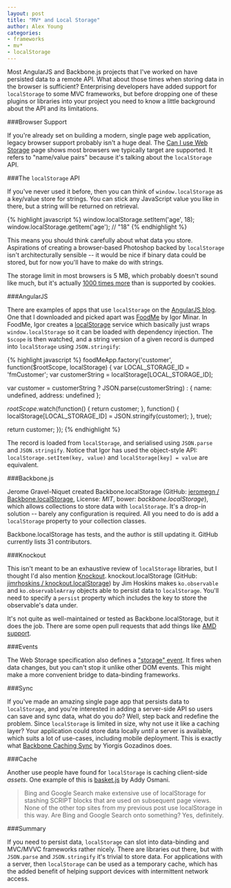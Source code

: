 ```yaml
---
layout: post
title: "MV* and Local Storage"
author: Alex Young
categories:
- frameworks
- mv*
- localStorage
---
```


Most AngularJS and Backbone.js projects that I've worked on have persisted data to a remote API.  What about those times when storing data in the browser is sufficient?  Enterprising developers have added support for `localStorage` to some MVC frameworks, but before dropping one of these plugins or libraries into your project you need to know a little background about the API and its limitations.

###Browser Support

If you're already set on building a modern, single page web application, legacy browser support probably isn't a huge deal.  The [Can I use Web Storage](http://caniuse.com/namevalue-storage) page shows most browsers we typically target are supported.  It refers to "name/value pairs" because it's talking about the `localStorage` API.

###The `localStorage` API

If you've never used it before, then you can think of `window.localStorage` as a key/value store for strings.  You can stick any JavaScript value you like in there, but a string will be returned on retrieval.

{% highlight javascript %}
window.localStorage.setItem('age', 18);
window.localStorage.getItem('age');
// "18"
{% endhighlight %}

This means you should think carefully about what data you store.  Aspirations of creating a browser-based Photoshop backed by `localStorage` isn't architecturally sensible -- it would be nice if binary data could be stored, but for now you'll have to make do with strings.

The storage limit in most browsers is 5 MB, which probably doesn't sound like much, but it's actually [1000 times more](http://en.wikipedia.org/wiki/Web_storage) than is supported by cookies.

###AngularJS

There are examples of apps that use `localStorage` on the [AngularJS blog](http://blog.angularjs.org/).  One that I downloaded and picked apart was [FoodMe](https://github.com/IgorMinar/foodme) by Igor Minar.  In FoodMe, Igor creates a [localStorage](https://github.com/IgorMinar/foodme/blob/master/app/js/services/localStorage.js) service which basically just wraps `window.localStorage` so it can be loaded with dependency injection.  The `$scope` is then watched, and a string version of a given record is dumped into `localStorage` using `JSON.stringify`:

{% highlight javascript %}
foodMeApp.factory('customer', function($rootScope, localStorage) {
  var LOCAL_STORAGE_ID = 'fmCustomer';
  var customerString = localStorage[LOCAL_STORAGE_ID];

  var customer = customerString ? JSON.parse(customerString) : {
    name: undefined,
    address: undefined
  };

  $rootScope.$watch(function() { return customer; }, function() {
    localStorage[LOCAL_STORAGE_ID] = JSON.stringify(customer);
  }, true);

  return customer;
});
{% endhighlight %}

The record is loaded from `localStorage`, and serialised using `JSON.parse` and `JSON.stringify`.  Notice that Igor has used the object-style API: `localStorage.setItem(key, value)` and `localStorage[key] = value` are equivalent.

###Backbone.js

Jerome Gravel-Niquet created Backbone.localStorage (GitHub: [jeromegn / Backbone.localStorage](https://github.com/jeromegn/Backbone.localStorage), License: _MIT_, bower: _backbone.localStorage_), which allows collections to store data with `localStorage`.  It's a drop-in solution -- barely any configuration is required.  All you need to do is add a `localStorage` property to your collection classes.

Backbone.localStorage has tests, and the author is still updating it.  GitHub currently lists 31 contributors.

###Knockout

This isn't meant to be an exhaustive review of `localStorage` libraries, but I thought I'd also mention [Knockout](http://knockoutjs.com/).  knockout.localStorage (GitHub: [jimrhoskins / knockout.localStorage](https://github.com/jimrhoskins/knockout.localStorage)) by Jim Hoskins makes `ko.observable` and `ko.observableArray` objects able to persist data to `localStorage`.  You'll need to specify a `persist` property which includes the key to store the observable's data under.

It's not quite as well-maintained or tested as Backbone.localStorage, but it does the job.  There are some open pull requests that add things like [AMD support](https://github.com/jimrhoskins/knockout.localStorage/pull/5).

###Events

The Web Storage specification also defines a ["storage" event](http://www.w3.org/TR/webstorage/#the-storage-event).  It fires when data changes, but you can't stop it unlike other DOM events.  This might make a more convenient bridge to data-binding frameworks.

###Sync

If you've made an amazing single page app that persists data to `localStorage`, and you're interested in adding a server-side API so users can save and sync data, what do you do?  Well, step back and redefine the problem.  Since `localStorage` is limited in size, why not use it like a caching layer?  Your application could store data locally _until_ a server is available, which suits a lot of use-cases, including mobile deployment.  This is exactly what [Backbone Caching Sync](https://github.com/ggozad/Backbone.cachingSync) by Yiorgis Gozadinos does.

###Cache

Another use people have found for `localStorage` is caching client-side _assets_.  One example of this is [basket.js](http://addyosmani.github.io/basket.js/) by Addy Osmani.

> Bing and Google Search make extensive use of localStorage for stashing SCRIPT blocks that are used on subsequent page views. None of the other top sites from my previous post use localStorage in this way. Are Bing and Google Search onto something? Yes, definitely.

###Summary

If you need to persist data, `localStorage` can slot into data-binding and MVC/MVVC frameworks rather nicely.  There are libraries out there, but with `JSON.parse` and `JSON.stringify` it's trivial to store data.  For applications with a server, then `localStorage` can be used as a temporary cache, which has the added benefit of helping support devices with intermittent network access.
